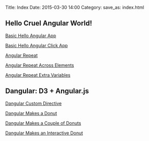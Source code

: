 Title: Index
Date: 2015-03-30 14:00
Category: 
save_as: index.html

<h2>Hello Cruel Angular World!</h2>

<p>
<a href="hello1/">Basic Hello Angular App</a>
</p>

<p>
<a href="hello2/">Basic Hello Angular Click App</a>
</p>

<p>
<a href="hello3/">Angular Repeat</a>
</p>

<p>
<a href="hello4/">Angular Repeat Across Elements</a>
</p>

<p>
<a href="hello5/">Angular Repeat Extra Variables</a>
</p>

<h2>Dangular: D3 + Angular.js</h2>

<p>
<a href="dangular1/">Dangular Custom Directive</a>
</p>

<p>
<a href="dangular2/">Dangular Makes a Donut</a>
</p>

<p>
<a href="dangular3/">Dangular Makes a Couple of Donuts</a>
</p>

<p>
<a href="dangular4/">Dangular Makes an Interactive Donut</a>
</p>


